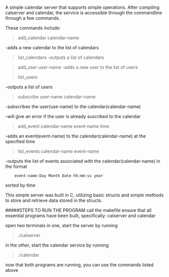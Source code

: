 A simple calendar server that supports simple operations.
After compiling calserver and calendar, the service is accessible through
the commandline through a few commands.

These commands include:

>add_calendar calendar-name

-adds a new calendar to the list of calendars

>list_calendars
-outputs a list of calendars

>add_user user-name
-adds a new user to the list of users

>list_users

-outputs a list of users

>subscribe user-name calendar-name

-subscribes the user(use-name) to the calendar(calendar-name)

-will give an error if the user is already suscribed to the calendar

>add_event calendar-name event-name time

-adds an event(event-name) to the calendar(calendar-name) at the specified
time

>list_events calendar-name event-name

-outputs the list of events associated with the calendar(calendar-name)
in the format  

		event-name:Day Month Date hh:mm:ss year

sorted by time


This simple server was built in C, utilizing basic structs and simple methods
to store and retrieve data stored in the structs.

#####STEPS TO RUN THE PROGRAM
call the makefile
ensure that all essential programs have been built, specifically:
calserver and calendar

open two terminals
in one, start the server by running
>./calserver 

in the other, start the calendar service by running
>./calendar

now that both programs are running, you can use the commands listed above
